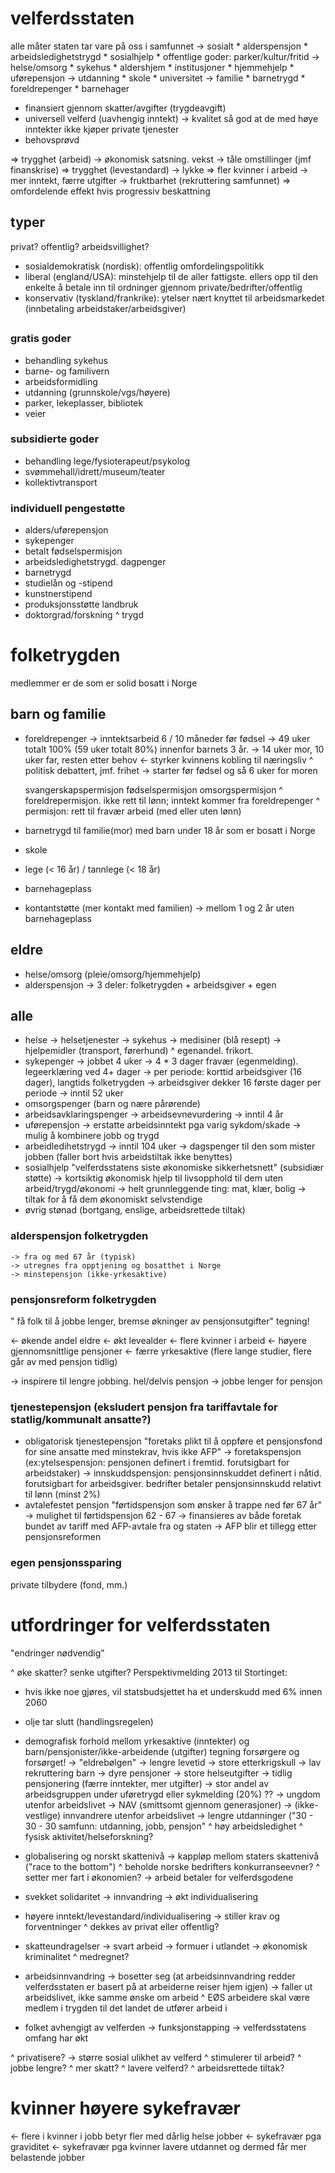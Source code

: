 # velferdsstaten
alle måter staten tar vare på oss i samfunnet
  -> sosialt
      * alderspensjon
      * arbeidsledighetstrygd
      * sosialhjelp
      * offentlige goder: parker/kultur/fritid
  -> helse/omsorg
      * sykehus
      * aldershjem
      * institusjoner
      * hjemmehjelp
      * uførepensjon
  -> utdanning
      * skole
      * universitet
  -> familie
      * barnetrygd
      * foreldrepenger
      * barnehager

* finansiert gjennom skatter/avgifter (trygdeavgift)
* universell velferd (uavhengig inntekt)
  -> kvalitet så god at de med høye inntekter ikke kjøper private tjenester
* behovsprøvd

=> trygghet (arbeid)
    -> økonomisk satsning. vekst
    -> tåle omstillinger (jmf finanskrise)
=> trygghet (levestandard)
    -> lykke
=> fler kvinner i arbeid
    -> mer inntekt, færre utgifter
    -> fruktbarhet (rekruttering samfunnet)
=> omfordelende effekt hvis progressiv beskattning


## typer
privat? offentlig? arbeidsvillighet?

* sosialdemokratisk (nordisk): 
  offentlig omfordelingspolitikk
* liberal (england/USA): 
  minstehjelp til de aller fattigste. ellers opp til den enkelte å betale inn til ordninger gjennom private/bedrifter/offentlig
* konservativ (tyskland/frankrike): 
  ytelser nært knyttet til arbeidsmarkedet (innbetaling arbeidstaker/arbeidsgiver)

## 

### gratis goder
* behandling sykehus
* barne- og familivern
* arbeidsformidling
* utdanning (grunnskole/vgs/høyere)
* parker, lekeplasser, bibliotek
* veier

### subsidierte goder

* behandling lege/fysioterapeut/psykolog
* svømmehall/idrett/museum/teater
* kollektivtransport

### individuell pengestøtte

* alders/uførepensjon
* sykepenger
* betalt fødselspermisjon
* arbeidsledighetstrygd. dagpenger
* barnetrygd
* studielån og -stipend
* kunstnerstipend
* produksjonsstøtte landbruk
* doktorgrad/forskning
^ trygd


# folketrygden

medlemmer er de som er solid bosatt i Norge 

## barn og familie
* foreldrepenger
  -> inntektsarbeid 6 / 10 måneder før fødsel
  -> 49 uker totalt 100% (59 uker totalt 80%) innenfor barnets 3 år.
  -> 14 uker mor, 10 uker far, resten etter behov
      <- styrker kvinnens kobling til næringsliv
      ^ politisk debattert, jmf. frihet
  -> starter før fødsel og så 6 uker for moren
  
  svangerskapspermisjon
  fødselspermisjon
  omsorgspermisjon
  ^ foreldrepermisjon. ikke rett til lønn; inntekt kommer fra foreldrepenger
  ^ permisjon: rett til fravær arbeid (med eller uten lønn)
* barnetrygd 
  til familie(mor) med barn under 18 år som er bosatt i Norge
* skole
* lege (< 16 år) / tannlege (< 18 år)
* barnehageplass
* kontantstøtte (mer kontakt med familien)
  -> mellom 1 og 2 år uten barnehageplass

## eldre
* helse/omsorg (pleie/omsorg/hjemmehjelp)
* alderspensjon
    -> 3 deler: folketrygden + arbeidsgiver + egen 

## alle
* helse
    -> helsetjenester
    -> sykehus
    -> medisiner (blå resept)
    -> hjelpemidler (transport, førerhund)
    ^ egenandel. frikort.
* sykepenger
    -> jobbet 4 uker
    -> 4 * 3 dager fravær (egenmelding). legeerklæring ved 4+ dager
    -> per periode: korttid arbeidsgiver (16 dager), langtids folketrygden
    -> arbeidsgiver dekker 16 første dager per periode
    -> inntil 52 uker 
* omsorgspenger (barn og nære pårørende)
* arbeidsavklaringspenger
    -> arbeidsevnevurdering
    -> inntil 4 år
* uførepensjon
    -> erstatte arbeidsinntekt pga varig sykdom/skade
    -> mulig å kombinere jobb og trygd 
* arbeidledihetstrygd
    -> inntil 104 uker
    -> dagspenger til den som mister jobben
       (faller bort hvis arbeidstiltak ikke benyttes)
* sosialhjelp
  "velferdsstatens siste økonomiske sikkerhetsnett" (subsidiær støtte)
  -> kortsiktig økonomisk hjelp til livsopphold til dem uten arbeid/trygd/økonomi
  -> helt grunnleggende ting: mat, klær, bolig
  -> tiltak for å få dem økonomiskt selvstendige
* øvrig stønad (bortgang, enslige, arbeidsrettede tiltak)



### alderspensjon folketrygden
    -> fra og med 67 år (typisk)
    -> utregnes fra opptjening og bosatthet i Norge
    -> minstepensjon (ikke-yrkesaktive)

### pensjonsreform folketrygden
" få folk til å jobbe lenger, bremse økninger av pensjonsutgifter"
tegning!
    
<- økende andel eldre
<- økt levealder
<- flere kvinner i arbeid
<- høyere gjennomsnittlige pensjoner
<- færre yrkesaktive (flere lange studier, flere går av med pensjon tidlig)

-> inspirere til lengre jobbing. hel/delvis pensjon
-> jobbe lenger for pensjon


### tjenestepensjon (eksludert pensjon fra tariffavtale for statlig/kommunalt ansatte?)

* obligatorisk tjenestepensjon
  "foretaks plikt til å oppføre et pensjonsfond for sine ansatte med minstekrav, hvis ikke AFP"
    -> foretakspensjon (ex:ytelsespensjon: pensjonen definert i fremtid. forutsigbart for arbeidstaker)
    -> innskuddspensjon: pensjonsinnskuddet definert i nåtid. forutsigbart for arbeidsgiver.
        bedrifter betaler pensjonsinnskudd relativt til lønn (minst 2%)
* avtalefestet pensjon
  "førtidspensjon som ønsker å trappe ned før 67 år"
  -> mulighet til førtidspensjon 62 - 67
  -> finansieres av både foretak bundet av tariff med AFP-avtale fra og staten
  -> AFP blir et tillegg etter pensjonsreformen

### egen pensjonssparing

private tilbydere (fond, mm.)



# utfordringer for velferdsstaten
"endringer nødvendig"

^ øke skatter? senke utgifter? 
Perspektivmelding 2013 til Stortinget: 
  * hvis ikke noe gjøres, vil statsbudsjettet ha et underskudd med 6% innen 2060

* olje tar slutt (handlingsregelen)
* demografisk forhold mellom yrkesaktive (inntekter) og barn/pensjonister/ikke-arbeidende (utgifter)
  tegning forsørgere og forsørget!
  -> "eldrebølgen"
      -> lengre levetid
      -> store etterkrigskull
      -> lav rekruttering barn
      -> dyre pensjoner
      -> store helseutgifter
      -> tidlig pensjonering (færre inntekter, mer utgifter)
  -> stor andel av arbeidsgruppen under uføretrygd eller sykmelding (20%) ??
  -> ungdom utenfor arbeidslivet
      -> NAV (smittsomt gjennom generasjoner)
  -> (ikke-vestlige) innvandrere utenfor arbeidslivet
  -> lengre utdanninger ("30 - 30 - 30 samfunn: utdanning, jobb, pensjon"
  ^ høy arbeidsledighet
  ^ fysisk aktivitet/helseforskning?
* globalisering og norskt skattenivå
  -> kappløp mellom staters skattenivå ("race to the bottom")
  ^ beholde norske bedrifters konkurranseevner?
  ^ setter mer fart i økonomien?
  -> arbeid betaler for velferdsgodene
* svekket solidaritet
  -> innvandring
  -> økt individualisering 
* høyere inntekt/levestandard/individualisering
  -> stiller krav og forventninger
  ^ dekkes av privat eller offentlig?
* skatteundragelser 
  -> svart arbeid
  -> formuer i utlandet
  -> økonomisk kriminalitet
  ^ medregnet?
* arbeidsinnvandring 
    -> bosetter seg (at arbeidsinnvandring redder velferdsstaten er basert på at arbeiderne reiser hjem igjen)
        -> faller ut arbeidslivet, ikke samme ønske om arbeid
    ^ EØS arbeidere skal være medlem i trygden til det landet de utfører arbeid i
* folket avhengigt av velferden
  -> funksjonstapping
  -> velferdsstatens omfang har økt



^ privatisere?
    -> større sosial ulikhet av velferd
^ stimulerer til arbeid?
^ jobbe lengre?
^ mer skatt?
^ lavere velferd?
^ arbeidsrettede tiltak?



# kvinner høyere sykefravær

<- flere i kvinner i jobb betyr fler med dårlig helse jobber
<- sykefravær pga graviditet
<- sykefravær pga kvinner lavere utdannet og dermed får mer belastende jobber


